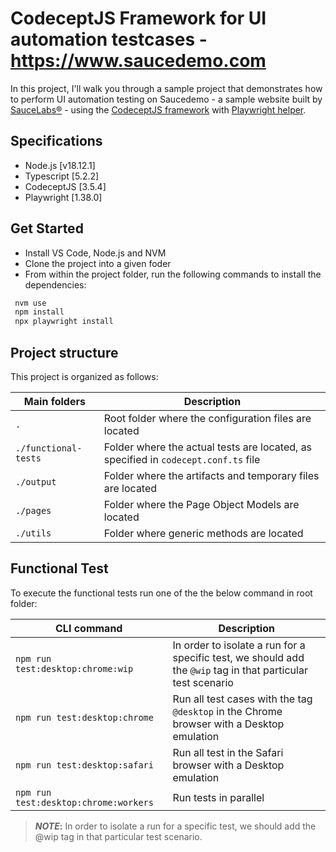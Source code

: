 # CodeceptJS Framework for UI automation testcases - https://www.saucedemo.com

In this project, I'll walk you through a sample project that demonstrates how to perform UI automation testing on Saucedemo - a sample website built by [SauceLabs®](https://saucelabs.com/) - using the [CodeceptJS framework](https://codecept.io/) with [Playwright helper](https://codecept.io/playwright/).

## Specifications
- Node.js [v18.12.1]
- Typescript [5.2.2]
- CodeceptJS [3.5.4]
- Playwright [1.38.0]

## Get Started

- Install VS Code, Node.js and NVM
- Clone the project into a given foder
- From within the project folder, run the following commands to install the dependencies:

```sh
 nvm use
 npm install
 npx playwright install
```

## Project structure

This project is organized as follows:

| Main folders         | Description |
|---                   |---          |
| `.`                  | Root folder where the configuration files are located |
| `./functional-tests` | Folder where the actual tests are located, as specified in `codecept.conf.ts` file |
| `./output`           | Folder where the artifacts and temporary files are located |
| `./pages`            | Folder where the Page Object Models are located  |
| `./utils`            | Folder where generic methods are located |

## Functional Test

To execute the functional tests run one of the the below command in root folder:

| CLI command                           | Description |
|---                                    |---          |
| `npm run test:desktop:chrome:wip`     | In order to isolate a run for a specific test, we should add the `@wip` tag in that particular test scenario |
| `npm run test:desktop:chrome`         | Run all test cases with the tag `@desktop` in the Chrome browser with a Desktop emulation |
| `npm run test:desktop:safari`         | Run all test in the Safari browser with a Desktop emulation |
| `npm run test:desktop:chrome:workers` | Run tests in parallel |

> **_NOTE_:** In order to isolate a run for a specific test, we should add the @wip tag in that particular test scenario.
